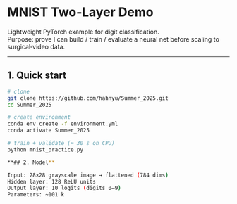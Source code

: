 # MNIST Two‑Layer Demo

Lightweight PyTorch example for digit classification.  
Purpose: prove I can build / train / evaluate a neural net before scaling to surgical‑video data.

---

## 1. Quick start

```bash
# clone
git clone https://github.com/hahnyu/Summer_2025.git
cd Summer_2025

# create environment
conda env create -f environment.yml
conda activate Summer_2025

# train + validate (≈ 30 s on CPU)
python mnist_practice.py

**## 2. Model**

Input: 28×28 grayscale image → flattened (784 dims)
Hidden layer: 128 ReLU units
Output layer: 10 logits (digits 0–9)
Parameters: ~101 k
